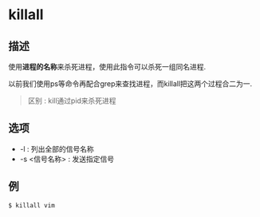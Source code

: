 # killall

## 描述

使用**进程的名称**来杀死进程，使用此指令可以杀死一组同名进程.

以前我们使用ps等命令再配合grep来查找进程，而killall把这两个过程合二为一.

> 区别 : kill通过pid来杀死进程

## 选项

- -l : 列出全部的信号名称
- -s <信号名称> : 发送指定信号

## 例

```sh
$ killall vim
```
